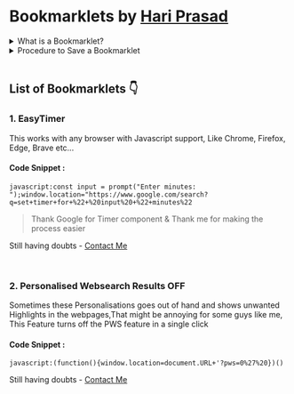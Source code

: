 # Bookmarklets by [Hari Prasad](https://github.com/hariprasd)

<details><summary>What is a Bookmarklet?</summary>
  <br>
A bookmarklet is a bookmark stored in a web browser that contains JavaScript commands that add new features to the browser. They are stored as the URL of a bookmark in a web browser or as a hyperlink on a web page. Bookmarklets are usually small snippets of JavaScript executed when user clicks on them - Wikipedia 
</details>

<details><summary>Procedure to Save a Bookmarklet</summary>
 <br>
1. Copy the code snippet and Goto the Bookmark section of your browser<br>
2. Create a bookmark with this code as the URL (you should have known how to do it :)<br>
3. Give whatever the name you want & Save it <br>
4. Booom Done, That's All folks 🦾<br>
5. Click and check the functionality of the code, It should work 100% <br>
</details>
<br>

## List of Bookmarklets 👇

### 1. EasyTimer
This works with any browser with Javascript support, Like Chrome, Firefox, Edge, Brave etc...

#### Code Snippet :
```
javascript:const input = prompt("Enter minutes: ");window.location="https://www.google.com/search?q=set+timer+for+%22+%20input%20+%22+minutes%22
```
>Thank Google for Timer component & Thank me for making the process easier <br>

Still having doubts - [Contact Me](https://web.whatsapp.com/send?phone=919345160259&text=Doubt-EasyTimer)

<br>

### 2. Personalised Websearch Results OFF
Sometimes these Personalisations goes out of hand and shows unwanted Highlights in the webpages,That might be annoying for some guys like me, This Feature turns off the PWS feature in a single click

#### Code Snippet :
```
javascript:(function(){window.location=document.URL+'?pws=0%27%20})()
```

Still having doubts - [Contact Me](https://web.whatsapp.com/send?phone=919345160259&text=Doubt-PWS)
